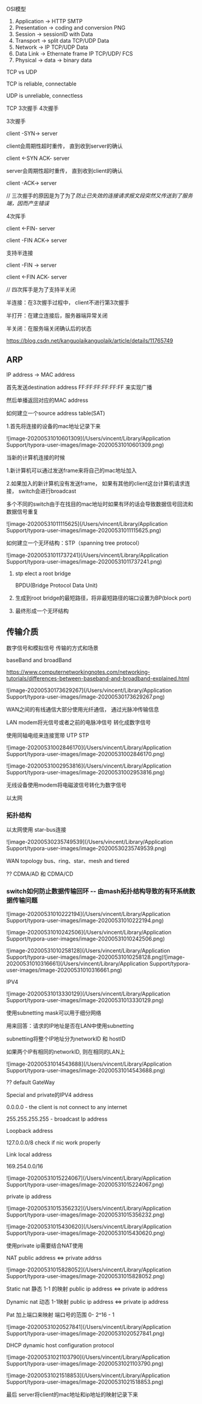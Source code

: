 OSI模型

1. Application -> HTTP SMTP
2. Presentation -> coding and conversion  PNG
3. Session -> sessionID with Data
4. Transport -> split data TCP/UDP Data
5. Network -> IP TCP/UDP Data
6. Data Link -> Ethernate frame IP TCP/UDP/ FCS
7. Physical -> data -> binary data

TCP vs UDP

TCP is reliable, connectable

UDP is unreliable, connectless

TCP 3次握手 4次握手

3次握手

 client -SYN-> server

client会周期性超时重传， 直到收到server的确认

client <-SYN ACK- server

server会周期性超时重传， 直到收到client的确认

client -ACK-> server

// 三次握手的原因是为了为了*防止已失效的连接请求报文段突然又传送到了服务端，因而产生错误*

4次挥手

client <-FIN- server

client -FIN ACK-> server

支持半连接

client -FIN -> server

client <-FIN ACK- server

// 四次挥手是为了支持半关闭

半连接：在3次握手过程中， client不进行第3次握手

半打开：在建立连接后，服务器端异常关闭

半关闭：在服务端关闭确认后的状态

https://blog.csdn.net/kanguolaikanguolaik/article/details/11765749

## ARP

IP address -> MAC address

首先发送destination address FF:FF:FF:FF:FF:FF 来实现广播

然后单播返回对应的MAC address

如何建立一个source address table(SAT)

1.首先将连接的设备的mac地址记录下来

![image-20200531010601309](/Users/vincent/Library/Application Support/typora-user-images/image-20200531010601309.png)

当新的计算机连接的时候

1.新计算机可以通过发送frame来将自己的mac地址加入

2.如果加入的新计算机没有发送frame， 如果有其他的client这台计算机请求连接， switch会进行broadcast

多个不同的switch由于在找目的mac地址时如果有环的话会导致数据信号回流和数据信号重复

![image-20200531011115625](/Users/vincent/Library/Application Support/typora-user-images/image-20200531011115625.png)

如何建立一个无环结构：STP（spanning tree protocol）

![image-20200531011737241](/Users/vincent/Library/Application Support/typora-user-images/image-20200531011737241.png)

1. stp elect a root bridge

    BPDU(Bridge Protocol Data Unit)

2. 生成到root bridge的最短路径，将非最短路径的端口设置为BP(block port)

3. 最终形成一个无环结构



## 传输介质

数字信号和模拟信号 传输的方式和场景

baseBand and broadBand

https://www.computernetworkingnotes.com/networking-tutorials/differences-between-baseband-and-broadband-explained.html

![image-20200530173629267](/Users/vincent/Library/Application Support/typora-user-images/image-20200530173629267.png)

WAN之间的有线通信大部分使用光纤通信， 通过光脉冲传输信息

LAN modem将光信号或者之前的电脉冲信号 转化成数字信号

使用同轴电缆来连接宽带 UTP STP

![image-20200531002846170](/Users/vincent/Library/Application Support/typora-user-images/image-20200531002846170.png)

![image-20200531002953816](/Users/vincent/Library/Application Support/typora-user-images/image-20200531002953816.png)

无线设备使用modem将电磁波信号转化为数字信号

以太网

### 拓扑结构

以太网使用 star-bus连接

![image-20200530235749539](/Users/vincent/Library/Application Support/typora-user-images/image-20200530235749539.png)

WAN topology bus、ring、star、mesh and tiered

?? CDMA/AD 和 CDMA/CD

### switch如何防止数据传输回环 -- 由mash拓扑结构导致的有环系统数据传输问题

![image-20200531010222194](/Users/vincent/Library/Application Support/typora-user-images/image-20200531010222194.png)

![image-20200531010242506](/Users/vincent/Library/Application Support/typora-user-images/image-20200531010242506.png)



![image-20200531010258128](/Users/vincent/Library/Application Support/typora-user-images/image-20200531010258128.png)![image-20200531010316661](/Users/vincent/Library/Application Support/typora-user-images/image-20200531010316661.png)

IPV4

![image-20200531013330129](/Users/vincent/Library/Application Support/typora-user-images/image-20200531013330129.png)

使用subnetting mask可以用于细分网络

用来回答：请求的IP地址是否在LAN中使用subnetting

subnetting将整个IP地址分为networkID 和 hostID

如果两个IP有相同的networkID, 则在相同的LAN上

![image-20200531014543688](/Users/vincent/Library/Application Support/typora-user-images/image-20200531014543688.png)

?? default GateWay

Special and private的IPV4 address

0.0.0.0 - the client is not connect to any internet

255.255.255.255 - broadcast Ip address

Loopback address

127.0.0.0/8 check if nic work properly

Link local address

169.254.0.0/16

![image-20200531015224067](/Users/vincent/Library/Application Support/typora-user-images/image-20200531015224067.png)

private ip address

![image-20200531015356232](/Users/vincent/Library/Application Support/typora-user-images/image-20200531015356232.png)

![image-20200531015430620](/Users/vincent/Library/Application Support/typora-user-images/image-20200531015430620.png)

使用private ip需要结合NAT使用

NAT public address <=> private addrss

![image-20200531015828052](/Users/vincent/Library/Application Support/typora-user-images/image-20200531015828052.png)

Static nat 静态 1-1 的映射 public ip address <=> private ip address

Dynamic nat 动态 1-1映射 public ip address <=> private ip address

Pat 加上端口来映射 端口号的范围 0- 2^16 - 1

![image-20200531020527841](/Users/vincent/Library/Application Support/typora-user-images/image-20200531020527841.png)

DHCP dynamic host configuration protocol

![image-20200531021103790](/Users/vincent/Library/Application Support/typora-user-images/image-20200531021103790.png)

![image-20200531021518853](/Users/vincent/Library/Application Support/typora-user-images/image-20200531021518853.png)

最后 server将client的mac地址和ip地址的映射记录下来







